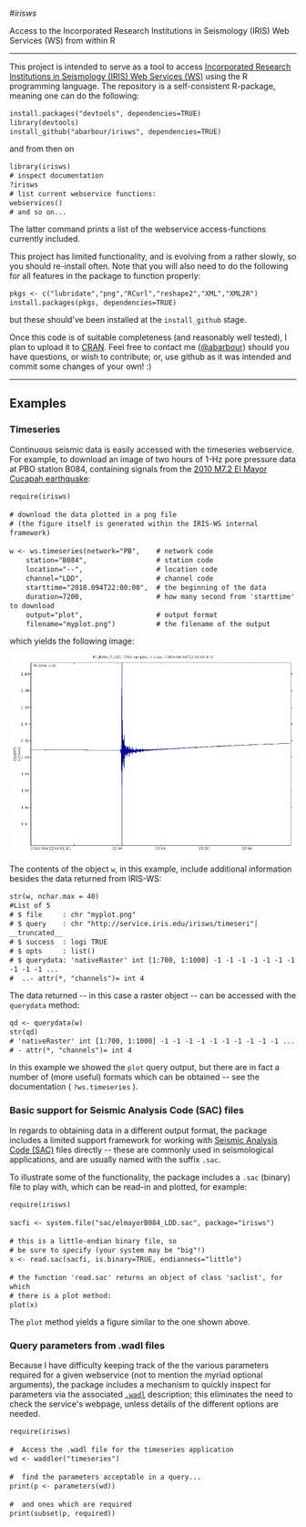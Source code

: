 #_*irisws*_

Access to the
Incorporated Research Institutions in Seismology
(IRIS) Web Services (WS) from within R

------

This project is intended to serve as a tool
to access
[Incorporated Research Institutions in Seismology (IRIS) Web Services (WS)](http://service.iris.edu/) 
using the R programming language.
The repository is a self-consistent R-package, meaning
one can do the following:

~~~~~{.R}
install.packages("devtools", dependencies=TRUE)
library(devtools)
install_github("abarbour/irisws", dependencies=TRUE)
~~~~~

and from then on

~~~~~{.R}
library(irisws)
# inspect documentation
?irisws
# list current webservice functions:
webservices()  
# and so on...
~~~~~

The latter command prints a list of 
the webservice access-functions
currently included. 

This project has limited functionality, and is evolving from
a rather slowly, so you should re-install often.
Note that you will also need to do the following
for all features in the package to function properly:

~~~~~{.R}
pkgs <- c("lubridate","png","RCurl","reshape2","XML","XML2R")
install.packages(pkgs, dependencies=TRUE)
~~~~~

but these should've been installed at
the `install_github` stage.

Once this code is of suitable
completeness (and reasonably well tested), 
I plan to upload it to [CRAN](http://cran.r-project.org/).
Feel free to contact me 
(<a href="https://github.com/abarbour" class="user-mention">@abarbour</a>)
should you have questions, or wish to contribute; or, use github as it was
intended and commit some changes of your own! :)

------

Examples
------

### Timeseries

Continuous seismic data is easily accessed with the timeseries webservice.
For example, to download an image of two hours of 1-Hz pore pressure data
at PBO station B084, containing signals
from the 
[2010 M7.2 El Mayor Cucapah earthquake](http://en.wikipedia.org/wiki/2010_Baja_California_earthquake):

~~~~~{.R}
require(irisws)

# download the data plotted in a png file
# (the figure itself is generated within the IRIS-WS internal framework)

w <- ws.timeseries(network="PB",    # network code
	station="B084",                 # station code
	location="--",                  # location code
	channel="LDD",                  # channel code
	starttime="2010.094T22:00:00",  # the beginning of the data
	duration=7200,                  # how many second from 'starttime' to download
	output="plot",                  # output format
	filename="myplot.png")          # the filename of the output
~~~~~

which yields the following image:

<!---
# upon success, the data is loaded (an optional feature, but TRUE by default)
# (can plot "nativeRaster" objects only in R > 2.11)
if (exists("rasterImage")) {
   plot(1:2, type='n')
   rasterImage(querydata(w), 1.2, 1.27, 1.8, 1.73, interpolate=FALSE)
}

The result of the original query:
-->

![alt text](inst/sac/elmayorB084_LDD.png "Pore pressure at B084: 2010 El Mayor Cucapah M7.2")

The contents of the object `w`, in this example, include additional
information besides the data returned from IRIS-WS:

~~~~~{.R}
str(w, nchar.max = 40)
#List of 5
# $ file     : chr "myplot.png"
# $ query    : chr "http://service.iris.edu/irisws/timeseri"| __truncated__
# $ success  : logi TRUE
# $ opts     : list()
# $ querydata: 'nativeRaster' int [1:700, 1:1000] -1 -1 -1 -1 -1 -1 -1 -1 -1 -1 ...
#  ..- attr(*, "channels")= int 4
~~~~~


The data returned -- in this case a raster object -- can be accessed
with the `querydata` method:

~~~~~{.R}
qd <- querydata(w)
str(qd)
# 'nativeRaster' int [1:700, 1:1000] -1 -1 -1 -1 -1 -1 -1 -1 -1 -1 ...
# - attr(*, "channels")= int 4
~~~~~

In this example we showed the `plot` query output, but
there are in fact a number of (more useful)
formats which can be obtained -- see 
the documentation ( `?ws.timeseries` ).

### Basic support for Seismic Analysis Code (SAC) files

In regards to obtaining data in a different output format, the package 
includes a limited support framework for working with
[Seismic Analysis Code (SAC)](http://www.iris.edu/files/sac-manual/manual/file_format.html) files 
directly -- these are commonly
used in seismological applications, and are usually
named with the suffix `.sac`.

To illustrate some of the functionality, 
the package includes a `.sac` (binary) file to play with,
which can be read-in and plotted, for example:

~~~~~{.R}
require(irisws)

sacfi <- system.file("sac/elmayorB084_LDD.sac", package="irisws")

# this is a little-endian binary file, so
# be sure to specify (your system may be "big"!)
x <- read.sac(sacfi, is.binary=TRUE, endianness="little")

# the function 'read.sac' returns an object of class 'saclist', for which
# there is a plot method:
plot(x)
~~~~~

The `plot` method yields a figure similar to the one shown above.

### Query parameters from .wadl files

Because I have difficulty keeping track of the the various parameters
required for a given webservice (not to mention the myriad optional
arguments), the package includes a mechanism 
to quickly inspect for parameters via the associated 
[`.wadl`](http://en.wikipedia.org/wiki/Web_Application_Description_Language) 
description;
this eliminates the need to check the service's webpage,
unless details of the different options are needed.

~~~~~{.R}
require(irisws)

#  Access the .wadl file for the timeseries application
wd <- waddler("timeseries")

#  find the parameters acceptable in a query...
print(p <- parameters(wd))

#  and ones which are required
print(subset(p, required))
~~~~~
